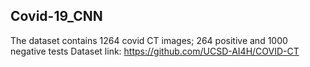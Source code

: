 ## Covid-19_CNN
The dataset contains 1264 covid CT images; 264 positive and 1000 negative tests
Dataset link: https://github.com/UCSD-AI4H/COVID-CT
